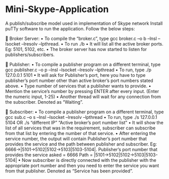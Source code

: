 # Mini-Skype-Application
A publish/subscribe model used in implementation of Skype network
Install puTTy software to run the application.
Follow the below steps:


	Broker Server:
•	To compile the “broker.c”, type gcc broker.c –o b –lnsl –lsocket –lresolv –lpthread.
•	To run ./b
•	It will list all the active broker ports. Eg: 5101, 5102, etc.
•	The broker server has now started to listen for publishers/subscribers.

	Publisher:
•	To compile a publisher program on a different terminal, type
 gcc publisher.c –o p –lnsl –lsocket –lresolv –lpthread
•	To run, type ./p 127.0.0.1 5101
•	It will ask for Publisher’s port, here you have to type publisher’s port number other than active broker’s port numbers stated above.
•	Type number of services that a publisher wants to provide.
•	Mention the service’s number by pressing ENTER after every input. (Enter the numeric input, 1-25)
•	Another thread will wait for any connection from the subscriber. Denoted as “Waiting”.

	Subscriber:
•	To compile a publisher program on a different terminal, type
 gcc sub.c –o s –lnsl –lsocket –lresolv –lpthread
•	To run, type ./s 127.0.0.1 5104 OR ./s “different IP” “Active broker’s port number list”
•	It will show the list of all services that was in the requirement, subscriber can subscribe from that list by entering the number of that service.
•	After entering the service number, the output will contain Publisher’s port number that provides the service and the path between publisher and subscriber. Eg:
6666->|5101->5102|5102->5103|5103-5104|.
Publisher’s port number that provides the service asked = 6666
Path = |5101->5102|5102->5103|5103-5104|
•	Now subscriber is directly connected with the publisher with the appropriate port number and then you need to enter the service you want from that publisher. Denoted as “Service has been provided”.

